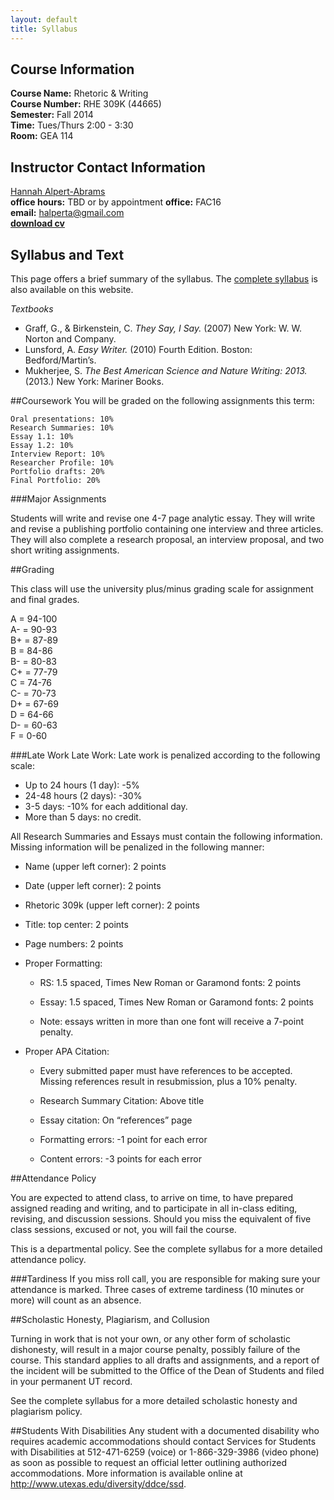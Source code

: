 ```yaml
---
layout: default
title: Syllabus
---
```


## Course Information

**Course Name:** Rhetoric & Writing  
**Course Number:** RHE 309K (44665)  
**Semester:** Fall 2014  
**Time:** Tues/Thurs 2:00 - 3:30  
**Room:** GEA 114   


## Instructor Contact Information
[Hannah Alpert-Abrams](http://www.halperta.com)  
**office hours:** TBD or by appointment 
**office:** FAC16  
**email:** halperta@gmail.com  
**[download cv](documents/alpertAbramsCV.pdf)** 

## Syllabus and Text

This page offers a brief summary of the syllabus. The [complete syllabus](documents/309k-syllabus.pdf) is also available on this website.

_Textbooks_

* Graff, G., & Birkenstein, C. *They Say, I Say.* (2007) New York: W. W. Norton and Company.  
* Lunsford, A. *Easy Writer.* (2010) Fourth Edition. Boston: Bedford/Martin’s.  
* Mukherjee, S. *The Best American Science and Nature Writing: 2013.* (2013.) New York: Mariner Books.  


##Coursework
You will be graded on the following assignments this term:

	Oral presentations: 10%  
	Research Summaries: 10%  
	Essay 1.1: 10%  
	Essay 1.2: 10%  
	Interview Report: 10%  
	Researcher Profile: 10%  
	Portfolio drafts: 20%  
	Final Portfolio: 20%  
 	
###Major Assignments

Students will write and revise one 4-7 page analytic essay. They will write and revise a publishing portfolio containing one interview and three articles. They will also complete a research proposal, an interview proposal, and two short writing assignments.

##Grading

This class will use the university plus/minus grading scale for assignment and final grades. 

A	=	94-100  
A-	=	90-93  
B+	=	87-89  
B	=	84-86  
B-	=	80-83  
C+	=	77-79  
C	=	74-76  
C-	=	70-73  
D+	=	67-69  
D	=	64-66  
D-	=	60-63  
F	=	0-60  


###Late Work
Late Work:  Late work is penalized according to the following scale:
* Up to 24 hours (1 day): -5%
* 24-48 hours (2 days): -30%
* 3-5 days: -10% for each additional day.
* More than 5 days: no credit.

All Research Summaries and Essays must contain the following information. Missing information will be penalized in the following manner:
* Name (upper left corner): 2 points

* Date (upper left corner): 2 points

* Rhetoric 309k (upper left corner): 2 points

* Title: top center: 2 points

* Page numbers: 2 points

* Proper Formatting:

	* RS: 1.5 spaced, Times New Roman or Garamond fonts: 2 points

	* Essay: 1.5 spaced, Times New Roman or Garamond fonts: 2 points

	* Note: essays written in more than one font will receive a 7-point penalty.

* Proper APA Citation: 

	* Every submitted paper must have references to be accepted. Missing references result in resubmission, plus a 10% penalty.

	* Research Summary Citation: Above title 

	* Essay citation: On “references” page 

	* Formatting errors: -1 point for each error

	* Content errors: -3 points for each error


##Attendance Policy

You are expected to attend class, to arrive on time, to have prepared assigned reading and writing, and to participate in all in-class editing, revising, and discussion sessions. Should you miss the equivalent of five class sessions, excused or not, you will fail the course. 

This is a departmental policy. See the complete syllabus for a more detailed attendance policy.

###Tardiness
If you miss roll call, you are responsible for making sure your attendance is marked. Three cases of extreme tardiness (10 minutes or more) will count as an absence.

##Scholastic Honesty, Plagiarism, and Collusion

Turning in work that is not your own, or any other form of scholastic dishonesty, will result in a major course penalty, possibly failure of the course. This standard applies to all drafts and assignments, and a report of the incident will be submitted to the Office of the Dean of Students and filed in your permanent UT record.

See the complete syllabus for a more detailed scholastic honesty and plagiarism policy.

##Students With Disabilities
Any student with a documented disability who requires academic accommodations should contact Services for Students with Disabilities at 512-471-6259 (voice) or 1-866-329-3986 (video phone) as soon as possible to request an official letter outlining authorized accommodations. More information is available online at http://www.utexas.edu/diversity/ddce/ssd.































